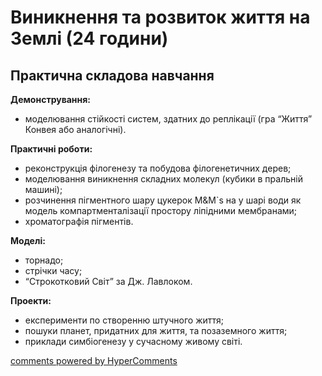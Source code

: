 <div id="hypercomments_widget" class="js-hypercomments-widget invisible"></div>

# Виникнення та розвиток життя на Землі (24 години)

## Практична складова навчання


<p><b>Демонстрування:</b><br>
<ul>
<li>моделювання стійкості систем, здатних до реплікації (гра “Життя” Конвея або аналогічні).</li>
</ul></p>
<p><b>Практичні роботи:</b><br>
<ul>
    <li>реконструкція  філогенезу та побудова філогенетичних дерев;</li>
    <li>моделювання виникнення складних молекул (кубики в пральній машині);</li>
    <li>розчинення пігментного шару цукерок M&M`s на у шарі води як модель компартменталізації простору ліпідними мембранами; </li>
    <li>хроматографія пігментів.</li>
</ul></p>
<p><b>Моделі:</b><br>
<ul>
    <li>торнадо;</li>
    <li>стрічки часу;</li>
    <li>“Строкотковий Світ” за Дж. Лавлоком.</li>
</ul></p>
<p><b>Проекти:</b><br>
<ul>
    <li>експерименти по створенню штучного життя;</li>
    <li>пошуки планет, придатних для життя, та позаземного життя;</li>
    <li>приклади симбіогенезу у сучасному живому світі.</li>
</ul></p>



<div class="js-hypercomments-container">
<a href="http://hypercomments.com" class="hc-link" title="comments widget">comments powered by HyperComments</a>
</div>